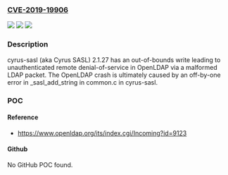 ### [CVE-2019-19906](https://cve.mitre.org/cgi-bin/cvename.cgi?name=CVE-2019-19906)
![](https://img.shields.io/static/v1?label=Product&message=n%2Fa&color=blue)
![](https://img.shields.io/static/v1?label=Version&message=n%2Fa&color=blue)
![](https://img.shields.io/static/v1?label=Vulnerability&message=n%2Fa&color=brighgreen)

### Description

cyrus-sasl (aka Cyrus SASL) 2.1.27 has an out-of-bounds write leading to unauthenticated remote denial-of-service in OpenLDAP via a malformed LDAP packet. The OpenLDAP crash is ultimately caused by an off-by-one error in _sasl_add_string in common.c in cyrus-sasl.

### POC

#### Reference
- https://www.openldap.org/its/index.cgi/Incoming?id=9123

#### Github
No GitHub POC found.

